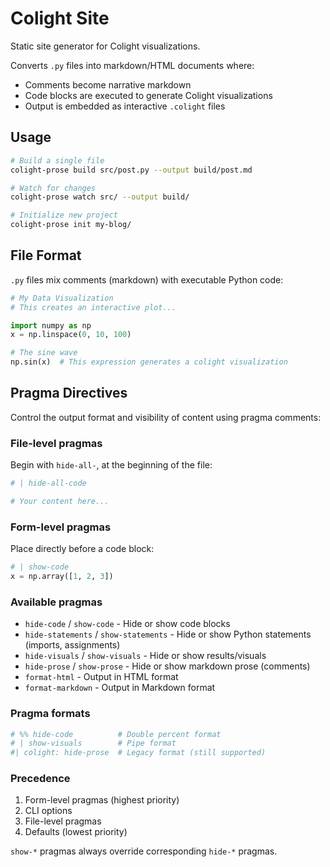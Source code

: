 # Colight Site

Static site generator for Colight visualizations.

Converts `.py` files into markdown/HTML documents where:

- Comments become narrative markdown
- Code blocks are executed to generate Colight visualizations
- Output is embedded as interactive `.colight` files

## Usage

```bash
# Build a single file
colight-prose build src/post.py --output build/post.md

# Watch for changes
colight-prose watch src/ --output build/

# Initialize new project
colight-prose init my-blog/
```

## File Format

`.py` files mix comments (markdown) with executable Python code:

```python
# My Data Visualization
# This creates an interactive plot...

import numpy as np
x = np.linspace(0, 10, 100)

# The sine wave
np.sin(x)  # This expression generates a colight visualization
```

## Pragma Directives

Control the output format and visibility of content using pragma comments:

### File-level pragmas

Begin with `hide-all-`, at the beginning of the file:

```python
# | hide-all-code

# Your content here...
```

### Form-level pragmas

Place directly before a code block:

```python
# | show-code
x = np.array([1, 2, 3])
```

### Available pragmas

- `hide-code` / `show-code` - Hide or show code blocks
- `hide-statements` / `show-statements` - Hide or show Python statements (imports, assignments)
- `hide-visuals` / `show-visuals` - Hide or show results/visuals
- `hide-prose` / `show-prose` - Hide or show markdown prose (comments)
- `format-html` - Output in HTML format
- `format-markdown` - Output in Markdown format

### Pragma formats

```python
# %% hide-code          # Double percent format
# | show-visuals        # Pipe format
#| colight: hide-prose  # Legacy format (still supported)
```

### Precedence

1. Form-level pragmas (highest priority)
2. CLI options
3. File-level pragmas
4. Defaults (lowest priority)

`show-*` pragmas always override corresponding `hide-*` pragmas.
